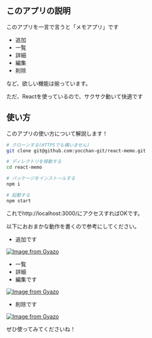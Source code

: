 ## このアプリの説明
このアプリを一言で言うと「メモアプリ」です

- 追加
- 一覧
- 詳細
- 編集
- 削除

など、欲しい機能は揃っています。

ただ、Reactを使っているので、サクサク動いて快適です

## 使い方
このアプリの使い方について解説します！

```bash
# クローンする(HTTPSでも構いません)
git clone git@github.com:yocchan-git/react-memo.git

# ディレクトリを移動する
cd react-memo

# パッケージをインストールする
npm i

# 起動する
npm start
```

これでhttp://localhost:3000/にアクセスすればOKです。

以下におおまかな動作を書くので参考にしてください。
- 追加です

[![Image from Gyazo](https://i.gyazo.com/c649353b6c0bf405278fd555b2ccf3d0.gif)](https://gyazo.com/c649353b6c0bf405278fd555b2ccf3d0)

- 一覧
- 詳細
- 編集です

[![Image from Gyazo](https://i.gyazo.com/e0055313d9b3664416a085dd8a8a8a44.gif)](https://gyazo.com/e0055313d9b3664416a085dd8a8a8a44)

- 削除です

[![Image from Gyazo](https://i.gyazo.com/20036bdd13fce02077447892793aef06.gif)](https://gyazo.com/20036bdd13fce02077447892793aef06)

ぜひ使ってみてくださいね！
